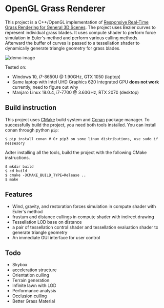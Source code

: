 # OpenGL Grass Renderer
This project is a C++/OpenGL implementation of [Responsive Real-Time Grass Rendering for General 3D Scenes](https://www.cg.tuwien.ac.at/research/publications/2017/JAHRMANN-2017-RRTG/JAHRMANN-2017-RRTG-draft.pdf). The project uses Bezier curves to represent individual grass blades. It uses compute shader to perform force simulation in Euler's method and perform various culling methods. Afterward the buffer of curves is passed to a tessellation shader to dynamically generate triangle geometry for grass blades.

![demo image](image.gif)

Tested on:
- Windows 10, i7-8650U @ 1.90GHz, GTX 1050 (laptop)
- Same laptop with Intel UHD Graphics 620 Integrated GPU **does not work** currently, need to figure out why
- Manjaro Linux 18.0.4, i7-7700 @ 3.60GHz, RTX 2070 (desktop)

## Build instruction
This project uses [CMake](https://cmake.org/) build system and [Conan](https://conan.io/) package manager. To successfully build the project, you need both tools installed. You can install conan through python `pip`:

``` shell
$ pip install conan # Or pip3 on some linux distributions, use sudo if nessesory
```

Adter installing all the tools, build the project with the following CMake instructions.
``` shell
$ mkdir build
$ cd build
$ cmake -DCMAKE_BUILD_TYPE=Release ..
$ make
```

## Features
- Wind, gravity, and restoration forces simulation in compute shader with Euler's method
- frustum and distance cullings in compute shader with indirect drawing
- Tessellation LOD base on distance
- a pair of tessellation control shader and tessellation evaluation shader to generate triangle geometry
- An immediate GUI interface for user control

## Todo
- Skybox
- acceleration structure
- Orientation culling
- Terrain generation
- Infinite lawn with LOD
- Performance analysis
- Occlusion culling
- Better Grass Material
